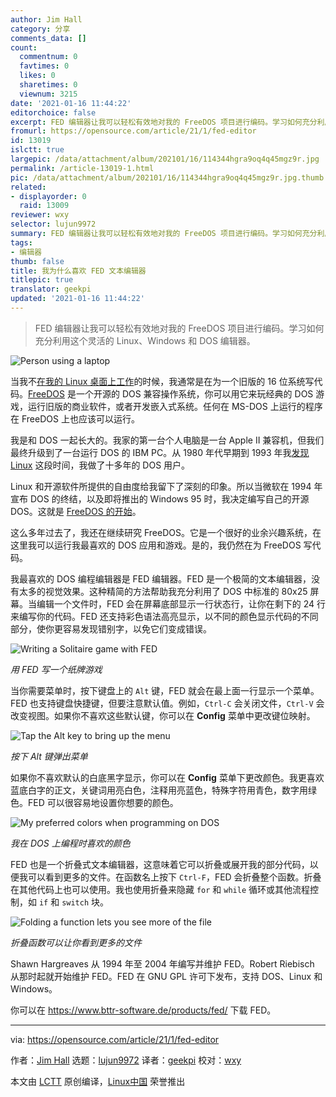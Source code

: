 ```yaml
---
author: Jim Hall
category: 分享
comments_data: []
count:
  commentnum: 0
  favtimes: 0
  likes: 0
  sharetimes: 0
  viewnum: 3215
date: '2021-01-16 11:44:22'
editorchoice: false
excerpt: FED 编辑器让我可以轻松有效地对我的 FreeDOS 项目进行编码。学习如何充分利用这个灵活的 Linux、Windows 和 DOS 编辑器。
fromurl: https://opensource.com/article/21/1/fed-editor
id: 13019
islctt: true
largepic: /data/attachment/album/202101/16/114344hgra9oq4q45mgz9r.jpg
permalink: /article-13019-1.html
pic: /data/attachment/album/202101/16/114344hgra9oq4q45mgz9r.jpg.thumb.jpg
related:
- displayorder: 0
  raid: 13009
reviewer: wxy
selector: lujun9972
summary: FED 编辑器让我可以轻松有效地对我的 FreeDOS 项目进行编码。学习如何充分利用这个灵活的 Linux、Windows 和 DOS 编辑器。
tags:
- 编辑器
thumb: false
title: 我为什么喜欢 FED 文本编辑器
titlepic: true
translator: geekpi
updated: '2021-01-16 11:44:22'
---
```



> 
> FED 编辑器让我可以轻松有效地对我的 FreeDOS 项目进行编码。学习如何充分利用这个灵活的 Linux、Windows 和 DOS 编辑器。
> 
> 
> 


![](/data/attachment/album/202101/16/114344hgra9oq4q45mgz9r.jpg "Person using a laptop")


当我不[在我的 Linux 桌面上工作](https://opensource.com/article/19/9/business-creators-open-source-tools)的时候，我通常是在为一个旧版的 16 位系统写代码。[FreeDOS](https://opensource.com/article/19/6/freedos-anniversary) 是一个开源的 DOS 兼容操作系统，你可以用它来玩经典的 DOS 游戏，运行旧版的商业软件，或者开发嵌入式系统。任何在 MS-DOS 上运行的程序在 FreeDOS 上也应该可以运行。


我是和 DOS 一起长大的。我家的第一台个人电脑是一台 Apple II 兼容机，但我们最终升级到了一台运行 DOS 的 IBM PC。从 1980 年代早期到 1993 年我[发现 Linux](https://opensource.com/article/17/5/how-i-got-started-linux-jim-hall-freedos) 这段时间，我做了十多年的 DOS 用户。


Linux 和开源软件所提供的自由度给我留下了深刻的印象。所以当微软在 1994 年宣布 DOS 的终结，以及即将推出的 Windows 95 时，我决定编写自己的开源 DOS。这就是 [FreeDOS 的开始](https://opensource.com/article/17/5/how-i-got-started-linux-jim-hall-freedos)。


这么多年过去了，我还在继续研究 FreeDOS。它是一个很好的业余兴趣系统，在这里我可以运行我最喜欢的 DOS 应用和游戏。是的，我仍然在为 FreeDOS 写代码。


我最喜欢的 DOS 编程编辑器是 FED 编辑器。FED 是一个极简的文本编辑器，没有太多的视觉效果。这种精简的方法帮助我充分利用了 DOS 中标准的 80x25 屏幕。当编辑一个文件时，FED 会在屏幕底部显示一行状态行，让你在剩下的 24 行来编写你的代码。FED 还支持彩色语法高亮显示，以不同的颜色显示代码的不同部分，使你更容易发现错别字，以免它们变成错误。


![Writing a Solitaire game with FED](/data/attachment/album/202101/16/114424tw2fij432uiuz99v.png)


*用 FED 写一个纸牌游戏*


当你需要菜单时，按下键盘上的 `Alt` 键，FED 就会在最上面一行显示一个菜单。FED 也支持键盘快捷键，但要注意默认值。例如，`Ctrl-C` 会关闭文件，`Ctrl-V` 会改变视图。如果你不喜欢这些默认键，你可以在 **Config** 菜单中更改键位映射。


![Tap the Alt key to bring up the menu](/data/attachment/album/202101/16/114424ev0ueeinouog0s77.png)


*按下 Alt 键弹出菜单*


如果你不喜欢默认的白底黑字显示，你可以在 **Config** 菜单下更改颜色。我更喜欢蓝底白字的正文，关键词用亮白色，注释用亮蓝色，特殊字符用青色，数字用绿色。FED 可以很容易地设置你想要的颜色。


![My preferred colors when programming on DOS](/data/attachment/album/202101/16/114424irophy7rtvtus50v.png)


*我在 DOS 上编程时喜欢的颜色*


FED 也是一个折叠式文本编辑器，这意味着它可以折叠或展开我的部分代码，以便我可以看到更多的文件。在函数名上按下 `Ctrl-F`，FED 会折叠整个函数。折叠在其他代码上也可以使用。我也使用折叠来隐藏 `for` 和 `while` 循环或其他流程控制，如 `if` 和 `switch` 块。


![Folding a function lets you see more of the file](/data/attachment/album/202101/16/114424jf0nkfnlkkflniaz.png)


*折叠函数可以让你看到更多的文件*


Shawn Hargreaves 从 1994 年至 2004 年编写并维护 FED。Robert Riebisch 从那时起就开始维护 FED。FED 在 GNU GPL 许可下发布，支持 DOS、Linux 和 Windows。


你可以在 <https://www.bttr-software.de/products/fed/> 下载 FED。




---


via: <https://opensource.com/article/21/1/fed-editor>


作者：[Jim Hall](https://opensource.com/users/jim-hall) 选题：[lujun9972](https://github.com/lujun9972) 译者：[geekpi](https://github.com/geekpi) 校对：[wxy](https://github.com/wxy)


本文由 [LCTT](https://github.com/LCTT/TranslateProject) 原创编译，[Linux中国](https://linux.cn/) 荣誉推出
